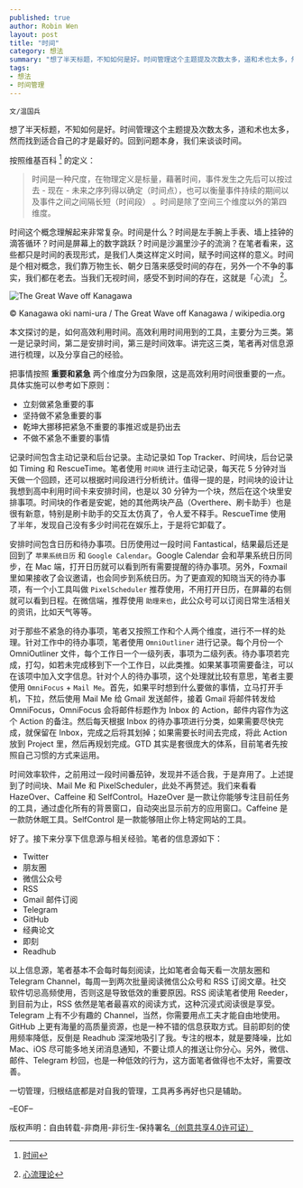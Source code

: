 ```yaml
---
published: true
author: Robin Wen
layout: post
title: "时间"
category: 想法
summary: "想了半天标题，不知如何是好。时间管理这个主题提及次数太多，道和术也太多，然而找到适合自己的才是最好的。回到问题本身，我们来谈谈时间。时间这个概念理解起来非常复杂。时间是什么？时间是左手腕上手表、墙上挂钟的滴答循环？时间是屏幕上的数字跳跃？时间是沙漏里沙子的流淌？在笔者看来，这些都只是时间的表现形式，是我们人类这样定义时间，赋予时间这样的意义。时间是个相对概念，我们靠万物生长、朝夕日落来感受时间的存在，另外一个不争的事实，我们都在老去。当我们无视时间，感受不到时间的存在，这就是「心流」。一切管理，归根结底都是对自我的管理，工具再多再好也只是辅助。"
tags:
- 想法
- 时间管理
---
```


`文/温国兵`

想了半天标题，不知如何是好。时间管理这个主题提及次数太多，道和术也太多，然而找到适合自己的才是最好的。回到问题本身，我们来谈谈时间。

按照维基百科 [^1] 的定义：

> 时间是一种尺度，在物理定义是标量，藉著时间，事件发生之先后可以按过去 - 现在 - 未来之序列得以确定（时间点），也可以衡量事件持续的期间以及事件之间之间隔长短（时间段） 。时间是除了空间三个维度以外的第四维度。

时间这个概念理解起来非常复杂。时间是什么？时间是左手腕上手表、墙上挂钟的滴答循环？时间是屏幕上的数字跳跃？时间是沙漏里沙子的流淌？在笔者看来，这些都只是时间的表现形式，是我们人类这样定义时间，赋予时间这样的意义。时间是个相对概念，我们靠万物生长、朝夕日落来感受时间的存在，另外一个不争的事实，我们都在老去。当我们无视时间，感受不到时间的存在，这就是「心流」 [^2]。

![The Great Wave off Kanagawa](https://cdn.wenguobing.com/kC1Xh3H.jpg)

© Kanagawa oki nami-ura / The Great Wave off Kanagawa / wikipedia.org

本文探讨的是，如何高效利用时间。高效利用时间用到的工具，主要分为三类。第一是记录时间，第二是安排时间，第三是时间效率。讲完这三类，笔者再对信息源进行梳理，以及分享自己的经验。

把事情按照 **重要和紧急** 两个维度分为四象限，这是高效利用时间很重要的一点。具体实施可以参考如下原则：

* 立刻做紧急重要的事
* 坚持做不紧急重要的事
* 乾坤大挪移把紧急不重要的事推迟或是扔出去
* 不做不紧急不重要的事情

记录时间包含主动记录和后台记录。主动记录如 Top Tracker、时间块，后台记录如 Timing 和 RescueTime。笔者使用 `时间块` 进行主动记录，每天花 5 分钟对当天做一个回顾，还可以根据时间段进行分析统计。值得一提的是，时间块的设计让我想到高中利用时间卡来安排时间，也是以 30 分钟为一个块，然后在这个块里安排事项。时间块的作者是安妮，她的其他两块产品（Overthere、刷卡助手）也是很有新意，特别是刷卡助手的交互太仿真了，令人爱不释手。RescueTime 使用了半年，发现自己没有多少时间花在娱乐上，于是将它卸载了。

安排时间包含日历和待办事项。日历使用过一段时间 Fantastical，结果最后还是回到了 `苹果系统日历` 和 `Google Calendar`。Google Calendar 会和苹果系统日历同步，在 Mac 端，打开日历就可以看到所有需要提醒的待办事项。另外，Foxmail 里如果接收了会议邀请，也会同步到系统日历。为了更直观的知晓当天的待办事项，有一个小工具叫做 `PixelScheduler` 推荐使用，不用打开日历，在屏幕的右侧就可以看到日程。在微信端，推荐使用 `助理来也`，此公众号可以订阅日常生活相关的资讯，比如天气等等。

对于那些不紧急的待办事项，笔者又按照工作和个人两个维度，进行不一样的处理。针对工作中的待办事项，笔者使用 `OmniOutliner` 进行记录。每个月份一个 OmniOutliner 文件，每个工作日一个一级列表，事项为二级列表。待办事项若完成，打勾，如若未完成移到下一个工作日，以此类推。如果某事项需要备注，可以在该项中加入文字信息。针对个人的待办事项，这个处理就比较有意思，笔者主要使用 `OmniFocus` + `Mail Me`。首先，如果平时想到什么要做的事情，立马打开手机，下拉，然后使用 Mail Me 给 Gmail 发送邮件，接着 Gmail 将邮件转发给 OmniFocus，OmniFocus 会将邮件标题作为 Inbox 的 Action，邮件内容作为这个 Action 的备注。然后每天根据 Inbox 的待办事项进行分类，如果需要尽快完成，就保留在 Inbox，完成之后将其划掉；如果需要长时间去完成，将此 Action 放到 Project 里，然后再规划完成。GTD 其实是套很庞大的体系，目前笔者先按照自己习惯的方式来运用。

时间效率软件，之前用过一段时间番茄钟，发现并不适合我，于是弃用了。上述提到了时间块、Mail Me 和 PixelScheduler，此处不再赘述。我们来看看 HazeOver、Caffeine 和 SelfControl。HazeOver 是一款让你能够专注目前任务的工具，通过虚化所有的背景窗口，自动突出显示前方的应用窗口。Caffeine 是一款防休眠工具。SelfControl 是一款能够阻止你上特定网站的工具。

好了。接下来分享下信息源与相关经验。笔者的信息源如下：

* Twitter
* 朋友圈
* 微信公众号
* RSS
* Gmail 邮件订阅
* Telegram
* GitHub
* 经典论文
* 即刻
* Readhub

以上信息源，笔者基本不会每时每刻阅读，比如笔者会每天看一次朋友圈和 Telegram Channel，每周一到两次批量阅读微信公众号和 RSS 订阅文章。社交软件切忌高频使用，否则这是导致低效的重要原因。RSS 阅读笔者使用 Reeder，到目前为止，RSS 依然是笔者最喜欢的阅读方式，这种沉浸式阅读很是享受。Telegram 上有不少有趣的 Channel，当然，你需要用点工夫才能自由地使用。GitHub 上更有海量的高质量资源，也是一种不错的信息获取方式。目前即刻的使用频率降低，反倒是 Readhub 深深地吸引了我。专注的根本，就是要降噪，比如 Mac、iOS 尽可能多地关闭消息通知，不要让烦人的推送让你分心。另外，微信、邮件、Telegram 秒回，也是一种低效的行为，这方面笔者做得也不太好，需要改善。

一切管理，归根结底都是对自我的管理，工具再多再好也只是辅助。

[^1]: [时间](https://zh.wikipedia.org/wiki/时间)
[^2]: [心流理论](https://zh.wikipedia.org/wiki/心流理论)

–EOF–

版权声明：自由转载-非商用-非衍生-保持署名<a href="http://creativecommons.org/licenses/by-nc-nd/4.0/deed.zh" target="_blank">（创意共享4.0许可证）</a>
